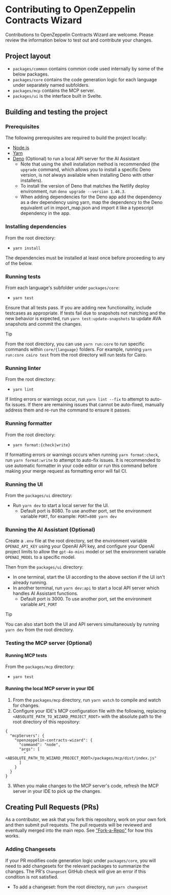 Contributing to OpenZeppelin Contracts Wizard
=======

Contributions to OpenZeppelin Contracts Wizard are welcome. Please review the information below to test out and contribute your changes.

## Project layout

- `packages/common` contains common code used internally by some of the below packages.
- `packages/core` contains the code generation logic for each language under separately named subfolders.
- `packages/mcp` contains the MCP server.
- `packages/ui` is the interface built in Svelte.

## Building and testing the project

### Prerequisites
The following prerequisites are required to build the project locally:
- [Node.js](https://nodejs.org/)
- [Yarn](https://yarnpkg.com/getting-started/install)
- [Deno](https://github.com/denoland/deno?tab=readme-ov-file#installation) (Optional) to run a local API server for the AI Assistant
  - Note that using the shell installation method is recommended (the `upgrade` command, which allows you to install a specific Deno version, is not always available when installing Deno with other installers).  
  - To install the version of Deno that matches the Netlify deploy environment, run `deno upgrade --version 1.46.3`.
  - When adding dependencies for the Deno app add the dependency as a dev dependency using yarn, map the dependency to the Deno equivalent url in import_map.json and import it like a typescript dependency in the app.

### Installing dependencies
From the root directory:
- ```yarn install```

The dependencies must be installed at least once before proceeding to any of the below.

### Running tests
From each language's subfolder under `packages/core`:
- ```yarn test```

Ensure that all tests pass.  If you are adding new functionality, include testcases as appropriate.
If tests fail due to snapshots not matching and the new behavior is expected, run `yarn test:update-snapshots` to update AVA snapshots and commit the changes.

> [!TIP]
> From the root directory, you can use `yarn run:core` to run specific commands within `core/{language}` folders.
> For example, running `yarn run:core cairo test` from the root directory will run tests for Cairo.

### Running linter
From the root directory:
- ```yarn lint```

If linting errors or warnings occur, run `yarn lint --fix` to attempt to auto-fix issues.  If there are remaining issues that cannot be auto-fixed, manually address them and re-run the command to ensure it passes.

### Running formatter
From the root directory:
- ```yarn format:{check|write}```

If formatting errors or warnings occurs when running `yarn format:check`, run `yarn format:write` to attempt to auto-fix issues.
It is recommended to use automatic formatter in your code editor or run this command before making your merge request as formatting error will fail CI.

### Running the UI
From the `packages/ui` directory:
- Run `yarn dev` to start a local server for the UI.
  - Default port is 8080. To use another port, set the environment variable `PORT`, for example: `PORT=800 yarn dev`

### Running the AI Assistant (Optional)
Create a `.env` file at the root directory, set the environment variable `OPENAI_API_KEY` using your OpenAI API key, and configure your OpenAI project limits to allow the `gpt-4o-mini` model or set the environment variable `OPENAI_MODEL` to a specific model.

Then from the `packages/ui` directory:
- In one terminal, start the UI according to the above section if the UI isn't already running.
- In another terminal, run `yarn dev:api` to start a local API server which handles AI Assistant functions.
  - Default port is 3000. To use another port, set the environment variable `API_PORT`

> [!TIP]
> You can also start both the UI and API servers simultaneously by running `yarn dev` from the root directory.

### Testing the MCP server (Optional)

#### Running MCP tests
From the `packages/mcp` directory:
- ```yarn test```

#### Running the local MCP server in your IDE
1. From the `packages/mcp` directory, run `yarn watch` to compile and watch for changes.
2. Configure your IDE's MCP configuration file with the following, replacing `<ABSOLUTE_PATH_TO_WIZARD_PROJECT_ROOT>` with the absolute path to the root directory of this repository:
```
{
  "mcpServers": {
    "openzeppelin-contracts-wizard": {
      "command": "node",
      "args": [
        "<ABSOLUTE_PATH_TO_WIZARD_PROJECT_ROOT>/packages/mcp/dist/index.js"
      ]
    }
  }
}
```
3. When you make changes to the MCP server's code, refresh the MCP server in your IDE to pick up the changes.

## Creating Pull Requests (PRs)

As a contributor, we ask that you fork this repository, work on your own fork and then submit pull requests. The pull requests will be reviewed and eventually merged into the main repo. See ["Fork-a-Repo"](https://help.github.com/articles/fork-a-repo/) for how this works.

### Adding Changesets
If your PR modifies code generation logic under `packages/core`, you will need to add changesets for the relevant packages to summarize the changes. The PR's `Changeset` GitHub check will give an error if this condition is not satisfied.
- To add a changeset: from the root directory, run `yarn changeset`
